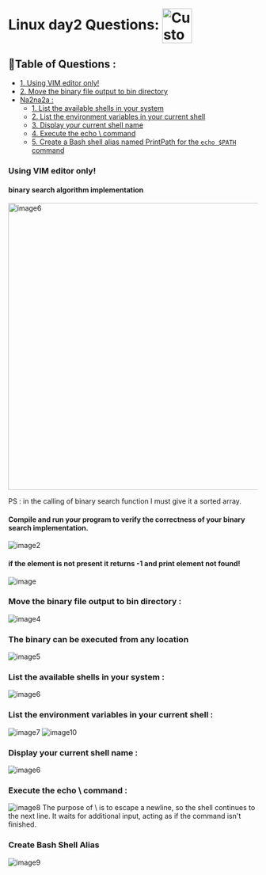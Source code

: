 <!--  -->
# Linux day2 Questions: <img src="logo-linux.png" alt="Custom Icon" width="60" height="70" align="center"/>


## 📜Table of Questions :

- [1. Using VIM editor only!](#using-vim-editor-only)
- [2. Move the binary file output to bin directory](#move-the-binary-file-output-to-bin-directory-)
- [Na2na2a :](#list-the-available-shells-in-your-system-)
   - [1. List the available shells in your system](#list-the-available-shells-in-your-system-)
   - [2. List the environment variables in your current shell](#list-the-environment-variables-in-your-current-shell-)
   - [3. Display your current shell name ](#display-your-current-shell-name-)
   - [4. Execute the echo \ command ](#execute-the-echo-\-command-)
   - [5. Create a Bash shell alias named PrintPath for the `echo $PATH` command](#create-bash-shell-alias)

###  Using VIM editor only!
#### binary search algorithm  implementation
<img src="screen1.png" alt="image6" width="600" height="580">

 PS : in the calling of binary search function I must give it a sorted array.

#### Compile and run your program to verify the correctness of your binary search implementation.
 ![image2](screen2.png)

#### if the element is not present it returns -1 and print element not found! 
 ![image](screen3.png)

### Move the binary file output to bin directory :
 ![image4](screen4.png)
      
 
### The binary can be executed from any location
 ![image5](screen5.png)

### List the available shells in your system :
 ![image6](screen6.png)

### List the environment variables in your current shell : 
 ![image7](screen7.png)
 ![image10](screen10.png)
### Display your current shell name : 
 ![image6](screen6.png)
### Execute the echo \ command :  
 ![image8](screen8.png)
The purpose of \ is to escape a newline, so the shell continues to the next line.
It waits for additional input, acting as if the command isn't finished.
 
### Create Bash Shell Alias
 ![image9](screen9.png)
